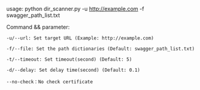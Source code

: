 usage: python dir_scanner.py -u http://example.com -f swagger_path_list.txt

Command && parameter:

    -u/--url: Set target URL (Example: http://example.com)

    -f/--file: Set the path dictionaries (Default: swagger_path_list.txt)

    -t/--timeout: Set timeout(second) (Default: 5)

    -d/--delay: Set delay time(second) (Default: 0.1)

    --no-check：No check certificate
